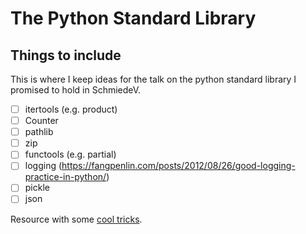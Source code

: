 # The Python Standard Library

## Things to include

This is where I keep ideas for the talk on the python standard library I 
promised to hold in SchmiedeV.

- [ ] itertools (e.g. product)
- [ ] Counter
- [ ] pathlib
- [ ] zip
- [ ] functools (e.g. partial)
- [ ] logging (https://fangpenlin.com/posts/2012/08/26/good-logging-practice-in-python/)
- [ ] pickle
- [ ] json

Resource with some [cool tricks](https://www.freecodecamp.org/news/an-a-z-of-useful-python-tricks-b467524ee747/?mkt_tok=eyJpIjoiTURabFpEQmxaREJsWlRsaCIsInQiOiIyVkdxTXR6XC9IUk45dlN4a2VMQWY0VldvK2lNMUlnNVJPQjZBaENvUXM5OWNmSVJCSEFCclp4Vk9uUFFTNWJHSjN5RGlBaGtLUmdsZUJNdGIxM21JZ1kzNENUNmw4blNqRmNtVXdiYlJ6UHBwQ0JvV2syaU5INFJicFl2ZGdqdWQifQ%3D%3D).


